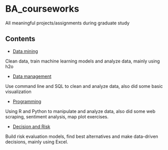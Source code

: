 # BA_courseworks
All meaningful projects/assignments during graduate study

## Contents
- [Data mining](data_mining)

Clean data, train machine learning models and analyze data, mainly using h2o
- [Data management](data_management)

Use command line and SQL to clean and analyze data, also did some basic visualization
- [Programming](Programming_basic)

Using R and Python to manipulate and analyze data, also did some web scraping, sentiment analysis, map plot exercises.
- [Decision and Risk](Decision_and_Risk)

Build risk evaluation models, find best alternatives and make data-driven decisions, mainly using Excel.
